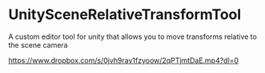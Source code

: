 # UnitySceneRelativeTransformTool
A custom editor tool for unity that allows you to move transforms relative to the scene camera

https://www.dropbox.com/s/0jvh9rav1fzyoow/2qPTjmtDaE.mp4?dl=0
